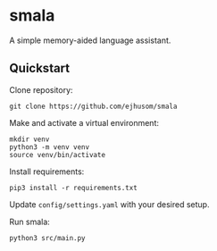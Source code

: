 # smala

A simple memory-aided language assistant.


## Quickstart


Clone repository:

```
git clone https://github.com/ejhusom/smala
```

Make and activate a virtual environment:

```
mkdir venv
python3 -m venv venv
source venv/bin/activate
```

Install requirements:

```
pip3 install -r requirements.txt
```

Update `config/settings.yaml` with your desired setup.

Run smala:

```
python3 src/main.py
```


<!-- ## Tests -->

<!-- ``` -->
<!-- pytest tests/ -->
<!-- ``` -->

